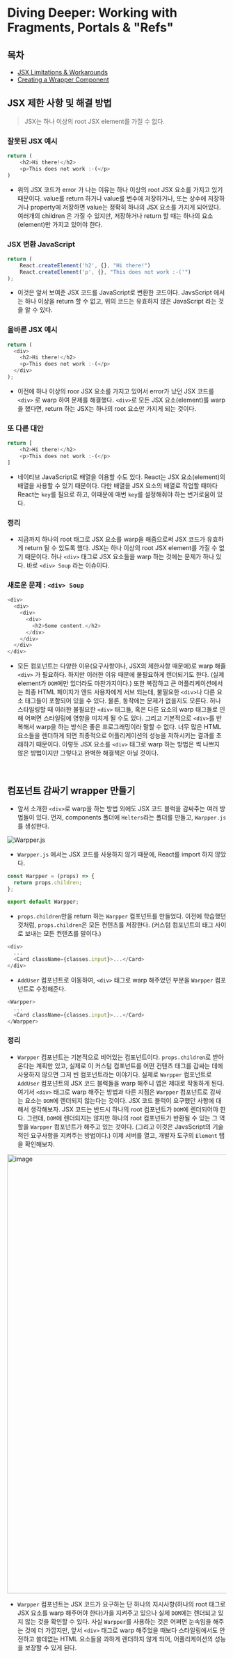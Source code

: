 # Diving Deeper: Working with Fragments, Portals & "Refs"

## 목차

- [JSX Limitations & Workarounds](#JSX-제한-사항-및-해결-방법)
- [Creating a Wrapper Component](#컴포넌트-감싸기-wrapper-만들기)

## JSX 제한 사항 및 해결 방법

> JSX는 하나 이상의 root JSX element를 가질 수 없다.

### 잘못된 JSX 예시

```js
return (
    <h2>Hi there!</h2>
    <p>This does not work :-(</p>
)
```

- 위의 JSX 코드가 error 가 나는 이유는 하나 이상의 root JSX 요소를 가지고 있기 때문이다. value를 return 하거나 value를 변수에 저장하거나, 또는 상수에 저장하거나 property에 저장하면 value는 정확히 하나의 JSX 요소를 가지게 되어있다. 여러개의 children 은 가질 수 있지만, 저장하거나 return 할 때는 하나의 요소(element)만 가지고 있어야 한다.

### JSX 변환 JavaScript

```js
return (
    React.createElement('h2', {}, "Hi there!")
    React.createElement('p', {}, "This does not work :-('")
);
```

- 이것은 앞서 보여준 JSX 코드를 JavaScript로 변환한 코드이다. JavsScript 에서는 하나 이상을 return 할 수 없고, 위의 코드는 유효하지 않은 JavaScript 라는 것을 알 수 있다.

### 올바른 JSX 예시

```js
return (
  <div>
    <h2>Hi there!</h2>
    <p>This does not work :-(</p>
  </div>
);
```

- 이전에 하나 이상의 roor JSX 요소를 가지고 있어서 error가 났던 JSX 코드를 `<div>` 로 warp 하여 문제를 해결했다. `<div>`로 모든 JSX 요소(element)를 warp을 했다면, return 하는 JSX는 하나의 root 요소만 가지게 되는 것이다.

### 또 다른 대안

```js
return [
    <h2>Hi there!</h2>
    <p>This does not work :-(</p>
]
```

- 네이티브 JavaScript로 배열을 이용할 수도 있다. React는 JSX 요소(element)의 배열을 사용할 수 있기 때문이다. 다만 배열을 JSX 요소의 배열로 작업할 때마다 React는 `key`를 필요로 하고, 이때문에 매번 `key`를 설정해줘야 하는 번거로움이 있다.

### 정리

- 지금까지 하나의 root 태그로 JSX 요소를 warp을 해줌으로써 JSX 코드가 유효하게 return 될 수 있도록 했다. JSX는 하나 이상의 root JSX element를 가질 수 없기 때문이다. 허나 `<div>` 태그로 JSX 요소들을 warp 하는 것에는 문제가 하나 있다. 바로 `<div> Soup` 라는 이슈이다.

### 새로운 문제 : `<div> Soup`

```js
<div>
  <div>
    <div>
      <div>
        <h2>Some content.</h2>
      </div>
    </div>
  </div>
</div>
```

- 모든 컴포넌트는 다양한 이유(요구사항이나, JSX의 제한사항 때문에)로 warp 해줄 `<div>` 가 필요하다. 하지만 이러한 이유 때문에 불필요하게 렌더되기도 한다. (실제 element가 `DOM`에만 있더라도 마찬가지이다.) 또한 복잡하고 큰 어플리케이션에서는 최종 HTML 페이지가 엔드 사용자에게 서브 되는데, 불필요한 `<div>`나 다른 요소 태그들이 포함되어 있을 수 있다. 물론, 동작에는 문제가 없을지도 모른다. 허나 스타일링할 때 이러한 불필요한 `<div>` 태그들, 혹은 다른 요소의 warp 태그들로 인해 어쩌면 스타일링에 영향을 미치게 될 수도 있다. 그리고 기본적으로 `<div>`를 반복해서 warp을 하는 방식은 좋은 프로그래밍이라 말할 수 없다. 너무 많은 HTML 요소들을 렌더하게 되면 최종적으로 어플리케이션의 성능을 저하시키는 결과를 초래하기 때문이다. 이렇듯 JSX 요소를 `<div>` 태그로 warp 하는 방법은 썩 나쁘지 않은 방법이지만 그렇다고 완벽한 해결책은 아닐 것이다.

</br>

## 컴포넌트 감싸기 wrapper 만들기

- 앞서 소개한 `<div>`로 warp을 하는 방법 외에도 JSX 코드 블럭을 감싸주는 여러 방법들이 있다. 먼저, components 폴더에 `Helters`라는 폴더를 만들고, `Warpper.js`를 생성한다.

![Warpper.js](https://user-images.githubusercontent.com/53133662/158738850-00a89866-260a-40ed-a387-ce1403cfa4fc.png)

- `Warpper.js` 에서는 JSX 코드를 사용하지 않기 때문에, React를 import 하지 않았다.

```js
const Warpper = (props) => {
  return props.children;
};

export default Warpper;
```

- `props.children`만을 return 하는 `Warpper` 컴포넌트를 만들었다. 이전에 학습했던 것처럼, `props.children`은 모든 컨텐츠를 저장한다. (커스텀 컴포넌트의 태그 사이로 보내는 모든 컨텐츠를 말이다.)

```js
<div>
  ...
  <Card className={classes.input}>...</Card>
</div>
```

- `AddUser` 컴포넌트로 이동하여, `<div>` 태그로 warp 해주었던 부분을 `Warpper` 컴포넌트로 수정해준다.

```js
<Warpper>
  ...
  <Card className={classes.input}>...</Card>
</Warpper>
```

### 정리

- `Warpper` 컴포넌트는 기본적으로 비어있는 컴포넌트이다. `props.children`로 받아온다는 계획만 있고, 실제로 이 커스텀 컴포넌트를 어떤 컨텐츠 태그를 감싸는 데에 사용하지 않으면 그저 빈 컴포넌트라는 이야기다. 실제로 `Warpper` 컴포넌트로 `AddUser` 컴포넌트의 JSX 코드 블럭들을 warp 해주니 앱은 제대로 작동하게 된다. 여기서 `<div>` 태그로 warp 해주는 방법과 다른 지점은 `Warpper` 컴포넌트로 감싸는 요소는 `DOM`에 렌더되지 않는다는 것이다. JSX 코드 블럭이 요구했던 사항에 대해서 생각해보자. JSX 코드는 반드시 하나의 root 컴포넌트가 `DOM`에 렌더되어야 한다. 그런데, `DOM`에 렌더되지는 않지만 하나의 root 컴포넌트가 반환될 수 있는 그 역할을 `Warpper` 컴포넌트가 해주고 있는 것이다. (그리고 이것은 JavsScript의 기술적인 요구사항을 지켜주는 방법이다.) 이제 서버를 열고, 개발자 도구의 `Element` 탭을 확인해보자.

<img width="1009" alt="image" src="https://user-images.githubusercontent.com/53133662/158741765-7ac87041-bf5a-4955-9f37-fbc4fdc60efc.png">

- `Warpper` 컴포넌트는 JSX 코드가 요구하는 단 하나의 지시사항(하나의 root 태그로 JSX 요소를 warp 해주어야 한다)가을 지켜주고 있으나 실제 `DOM`에는 렌더되고 있지 않는 것을 확인할 수 있다. 사실 `Warpper`를 사용하는 것은 어쩌면 눈속임을 해주는 것에 더 가깝지만, 앞서 `<div>` 태그로 warp 해주었을 때보다 스타일링에서도 안전하고 쓸데없는 HTML 요소들을 과하게 렌더하지 않게 되어, 어플리케이션의 성능을 보장할 수 있게 된다.

</br>
